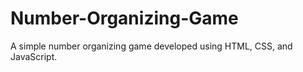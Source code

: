 # Number-Organizing-Game
A simple number organizing game developed using HTML, CSS, and JavaScript.
